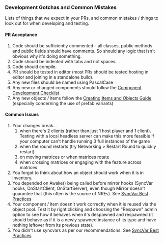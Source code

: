 ### Development Gotchas and Common Mistakes

Lists of things that we expect in your PRs, and common mistakes / things to look out for when developing and testing.

#### PR Acceptance
1. Code should be sufficiently commented - all classes, public methods and public fields should have comments. So should any logic that isn't obvious why it's doing something.
2. Code should be indented with tabs and not spaces.
3. Code should compile.
4. PR should be tested in editor (most PRs should be tested hosting in editor and joining in a standalone build).
5. Any new files should be named using PascalCase
6. Any new or changed components should follow the [Component Development Checklist](Component-Development-Checklist.md)
7. Any new objects / items follow the [Creating Items and Objects Guide](Creating-Items-and-Objects.md) (especially concerning the use of prefab variants)

#### Common Issues
1. Your changes break... 
   1. when there's 2 clients (rather than just 1 host player and 1 client). Testing with a local headless server can make this more feasible if your computer can't handle running 3 full instances of the game
   2. when the round restarts (try Networking > Restart Round to quickly restart)
   2. on moving matrices or when matrices rotate
   2. when crossing matrices or engaging with the feature across matrices
2. You forgot to think about how an object should work when it is in inventory.
2. You depended on Awake() being called before mirror hooks (SyncVar hooks, OnStartClient, OnStartServer), even though Mirror doesn't guarantee that (this often is the source of NREs). See [SyncVar Best Practices](SyncVar-Best-Practices-for-Easy-Networking.md)
3. Your component / item doesn't work correctly when it is reused via the object pool. Test it by right clicking and choosing the "Respawn" admin option to see how it behaves when it's despawned and respawned (it should behave as if it is a newly spawned instance of its type and have nothing leftover from its previous state).
4. You didn't use syncvars as per our recommendations. See [SyncVar Best Practices](SyncVar-Best-Practices-for-Easy-Networking.md)
